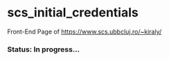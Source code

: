 # scs_initial_credentials
Front-End Page of https://www.scs.ubbcluj.ro/~kiraly/
### Status: In progress...
